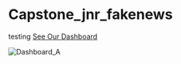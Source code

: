 # Capstone_jnr_fakenews
testing
[See Our Dashboard](https://mi-jns.herokuapp.com/)

![Dashboard_A](https://github.com/ray-MADS/Capstone_jnr_fakenews/blob/master/images/newplot4.png)

